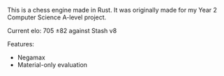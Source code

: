 This is a chess engine made in Rust. It was originally made for my Year 2 Computer Science A-level project.

Current elo: 705 ±82 against Stash v8

Features:
- Negamax
- Material-only evaluation
